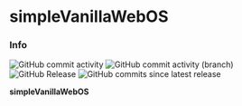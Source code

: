 # simpleVanillaWebOS

### Info
![GitHub commit activity](https://img.shields.io/github/commit-activity/m/IGOREK-Belarus/simpleVanillaWebOS)
![GitHub commit activity (branch)](https://img.shields.io/github/commit-activity/w/IGOREK-Belarus/simpleVanillaWebOS/dev?label=commit%20activity%20(Dev%20branch))
![GitHub Release](https://img.shields.io/github/v/release/IGOREK-Belarus/simpleVanillaWebOS)
![GitHub commits since latest release](https://img.shields.io/github/commits-since/IGOREK-Belarus/simpleVanillaWebOS/latest)

**simpleVanillaWebOS**
